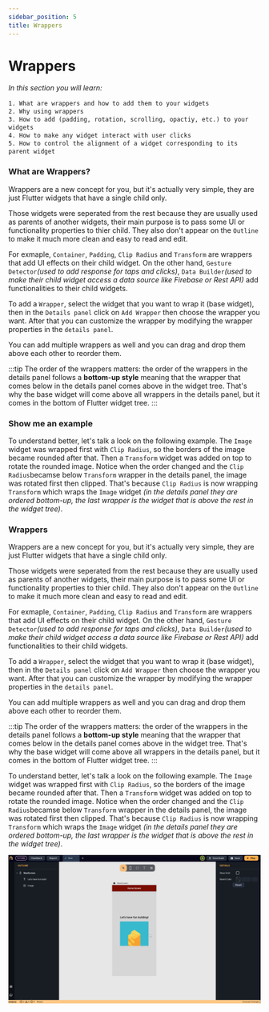 ```yaml
---
sidebar_position: 5
title: Wrappers
---
```

# Wrappers
*In this section you will learn:*
```
1. What are wrappers and how to add them to your widgets
2. Why using wrappers
3. How to add (padding, rotation, scrolling, opactiy, etc.) to your widgets
4. How to make any widget interact with user clicks
5. How to control the alignment of a widget corresponding to its parent widget

```
### What are Wrappers?

Wrappers are a new concept for you, but it's actually very simple, they are just Flutter widgets that have a single child only. 

Those widgets were seperated from the rest because they are usually used as parents of another widgets, their main purpose is to pass some UI or functionality properties to thier child. They also don't appear on the `Outline` to make it much more clean and easy to read and edit.

For exmaple, `Container`, `Padding`, `Clip Radius` and `Transform` are wrappers that add UI effects on their child widget. On the other hand, `Gesture Detector`*(used to add response for taps and clicks)*, `Data Builder`*(used to make their child widget access a data source like Firebase or Rest API)* add functionalities to their child widgets.

To add a `Wrapper`, select the widget that you want to wrap it (base widget), then in the `Details panel` click on `Add Wrapper` then choose the wrapper you want. After that you can customize the wrapper by modifying the wrapper properties in the `details panel`.

You can add multiple wrappers as well and you can drag and drop them above each other to reorder them.

:::tip
The order of the wrappers matters: the order of the wrappers in the details panel follows a **bottom-up style** meaning that the wrapper that comes below in the details panel comes above in the widget tree. That's why the base widget will come above all wrappers in the details panel, but it comes in the bottom of Flutter widget tree. 
:::

### Show me an example

To understand better, let's talk a look on the following example. The `Image` widget was wrapped first with `Clip Radius`, so the borders of the image became rounded after that. Then a `Transform` widget was added on top to rotate the rounded image. Notice when the order changed and the `Clip Radius`becamse below `Transform` wrapper in the details panel, the image was rotated first then clipped. That's because `Clip Radius` is now wrapping `Transform` which wraps the `Image` widget *(in the details panel they are ordered bottom-up, the last wrapper is the widget that is above the rest in the widget tree)*. 

### Wrappers

Wrappers are a new concept for you, but it's actually very simple, they are just Flutter widgets that have a single child only. 

Those widgets were seperated from the rest because they are usually used as parents of another widgets, their main purpose is to pass some UI or functionality properties to thier child. They also don't appear on the `Outline` to make it much more clean and easy to read and edit.

For exmaple, `Container`, `Padding`, `Clip Radius` and `Transform` are wrappers that add UI effects on their child widget. On the other hand, `Gesture Detector`*(used to add response for taps and clicks)*, `Data Builder`*(used to make their child widget access a data source like Firebase or Rest API)* add functionalities to their child widgets.

To add a `Wrapper`, select the widget that you want to wrap it (base widget), then in the `Details panel` click on `Add Wrapper` then choose the wrapper you want. After that you can customize the wrapper by modifying the wrapper properties in the `details panel`.

You can add multiple wrappers as well and you can drag and drop them above each other to reorder them.

:::tip
The order of the wrappers matters: the order of the wrappers in the details panel follows a **bottom-up style** meaning that the wrapper that comes below in the details panel comes above in the widget tree. That's why the base widget will come above all wrappers in the details panel, but it comes in the bottom of Flutter widget tree. 
:::

To understand better, let's talk a look on the following example. The `Image` widget was wrapped first with `Clip Radius`, so the borders of the image became rounded after that. Then a `Transform` widget was added on top to rotate the rounded image. Notice when the order changed and the `Clip Radius`becamse below `Transform` wrapper in the details panel, the image was rotated first then clipped. That's because `Clip Radius` is now wrapping `Transform` which wraps the `Image` widget *(in the details panel they are ordered bottom-up, the last wrapper is the widget that is above the rest in the widget tree)*. 


![](./img/wrappers.gif)




